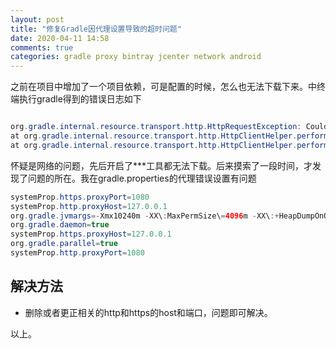```yaml
---
layout: post
title: "修复Gradle因代理设置导致的超时问题"
date: 2020-04-11 14:58
comments: true
categories: gradle proxy bintray jcenter network android 
---
```


之前在项目中增加了一个项目依赖，可是配置的时候，怎么也无法下载下来。中终端执行gradle得到的错误日志如下
```java

org.gradle.internal.resource.transport.http.HttpRequestException: Could not HEAD 'https://jcenter.bintray.com/com/google/code/findbugs/jsr305/2.0.1/jsr305-2.0.1-sources.jar'.
at org.gradle.internal.resource.transport.http.HttpClientHelper.performRequest(HttpClientHelper.java:96)
at org.gradle.internal.resource.transport.http.HttpClientHelper.performRawHead(HttpClientHelper.java:72)
```
<!--more-->

怀疑是网络的问题，先后开启了***工具都无法下载。后来摸索了一段时间，才发现了问题的所在。我在gradle.properties的代理错误设置有问题

```java
systemProp.https.proxyPort=1080
systemProp.http.proxyHost=127.0.0.1
org.gradle.jvmargs=-Xmx10240m -XX\:MaxPermSize\=4096m -XX\:+HeapDumpOnOutOfMemoryError -Dfile.encoding\=UTF-8
org.gradle.daemon=true
systemProp.https.proxyHost=127.0.0.1
org.gradle.parallel=true
systemProp.http.proxyPort=1080
```

## 解决方法
  * 删除或者更正相关的http和https的host和端口，问题即可解决。

以上。
